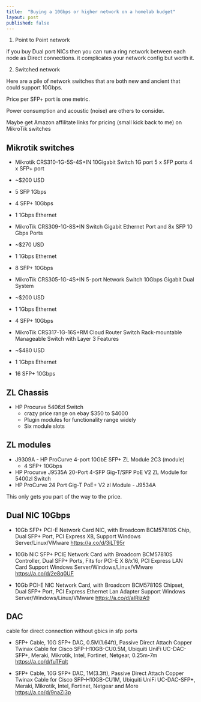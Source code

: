 ```yaml
---
title:  "Buying a 10Gbps or higher network on a homelab budget"
layout: post
published: false
---
```


1. Point to Point network

if you buy Dual port NICs then you can run a ring network between each node as Direct connections. it complicates your network config but worth it. 

2. Switched network

Here are a pile of network switches that are both new and ancient that could support 10Gbps.

Price per SFP+ port is one metric.

Power consumption and acoustic (noise) are others to consider.

Maybe get Amazon affilitate links for pricing (small kick back to me) on MikroTik switches

## Mikrotik switches

- Mikrotik CRS310-1G-5S-4S+IN 10Gigabit Switch 1G port 5 x SFP ports 4 x SFP+ port
 - ~$200 USD
 - 5 SFP 1Gbps
 - 4 SFP+ 10Gbps
 - 1 1Gbps Ethernet

- MikroTik CRS309-1G-8S+IN Switch Gigabit Ethernet Port and 8x SFP 10 Gbps Ports
 - ~$270 USD
 - 1 1Gbps Ethernet
 - 8 SFP+ 10Gbps

- MikroTik CRS305-1G-4S+IN 5-port Network Switch 10Gbps Gigabit Dual System
 - ~$200 USD
 - 1 1Gbps Ethernet
 - 4 SFP+ 10Gbps

- MikroTik CRS317-1G-16S+RM Cloud Router Switch Rack-mountable Manageable Switch with Layer 3 Features
 - ~$480 USD
 - 1 1Gbps Ethernet
 - 16 SFP+ 10Gbps

## ZL Chassis 
- HP Procurve 5406zl Switch
  - crazy price range on ebay $350 to $4000
  - Plugin modules for functionality range widely
  - Six module slots

## ZL modules
- J9309A - HP ProCurve 4-port 10GbE SFP+ ZL Module 2C3 (module)
  - 4 SFP+ 10Gbps
- HP Procurve J9535A 20-Port 4-SFP Gig-T/SFP PoE V2 ZL Module for 5400zl Switch
- HP ProCurve 24 Port Gig-T PoE+ V2 zl Module - J9534A

This only gets you part of the way to the price.


## Dual NIC 10Gbps

- 10Gb SFP+ PCI-E Network Card NIC, with Broadcom BCM57810S Chip, Dual SFP+ Port, PCI Express X8, Support Windows Server/Linux/VMware https://a.co/d/3iLT95r

- 10Gb NIC SFP+ PCIE Network Card with Broadcom BCM57810S Controller, Dual SFP+ Ports, Fits for PCI-E X 8/x16, PCI Express LAN Card Support Windows Server/Windows/Linux/VMware https://a.co/d/2e8q0UF

- 10Gb PCI-E NIC Network Card, with Broadcom BCM57810S Chipset, Dual SFP+ Port, PCI Express Ethernet Lan Adapter Support Windows Server/Windows/Linux/VMware https://a.co/d/aIRizA9

## DAC 

cable for direct connection without gbics in sfp ports

- SFP+ Cable, 10G SFP+ DAC, 0.5M(1.64ft), Passive Direct Attach Copper Twinax Cable for Cisco SFP-H10GB-CU0.5M, Ubiquiti UniFi UC-DAC-SFP+, Meraki, Mikrotik, Intel, Fortinet, Netgear, 0.25m-7m https://a.co/d/fuTFqlt

- SFP+ Cable, 10G SFP+ DAC, 1M(3.3ft), Passive Direct Attach Copper Twinax Cable for Cisco SFP-H10GB-CU1M, Ubiquiti UniFi UC-DAC-SFP+, Meraki, Mikrotik, Intel, Fortinet, Netgear and More https://a.co/d/9naZi3p
